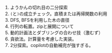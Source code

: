 1. ようかんの切れ目の二分探索
2. `(`と`)`の成立チェック。直積または再帰関数の利用
3. DFS, BFSを利用した木の直径
4. 行列の転置。zipと展開について
5. 動的計画法とダブリングの合わせ技（激むず）
6. 貪欲法。計算量を考慮した実装。
7. 2分探索。copilotの自動補完が強すぎる。
